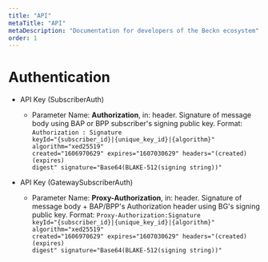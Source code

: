 ```yaml
---
title: "API"
metaTitle: "API"
metaDescription: "Documentation for developers of the Beckn ecosystem"
order: 1
---
```


# Authentication

* API Key (SubscriberAuth)
    - Parameter Name: **Authorization**, in: header. Signature of message body using BAP or BPP subscriber's signing public key.   Format:  <code>Authorization : Signature keyId="{subscriber_id}|{unique_key_id}|{algorithm}" algorithm="xed25519" created="1606970629" expires="1607030629" headers="(created) (expires) digest" signature="Base64(BLAKE-512(signing string))"</code>

* API Key (GatewaySubscriberAuth)
    - Parameter Name: **Proxy-Authorization**, in: header. Signature of message body + BAP/BPP's Authorization header using BG's signing public key. Format:  <code>Proxy-Authorization:Signature keyId="{subscriber_id}|{unique_key_id}|{algorithm}" algorithm="xed25519" created="1606970629" expires="1607030629" headers="(created) (expires) digest" signature="Base64(BLAKE-512(signing string))"</code>